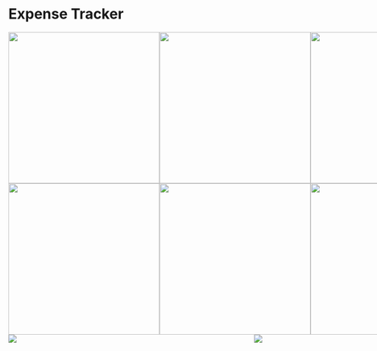 # Expense Tracker

<div style="display: flex; justify-content: space-between;">
  <img src="https://github.com/user-attachments/assets/dddb0139-8a93-4a3a-84a6-c33195d204ab" width="300" />
  <img src="https://github.com/user-attachments/assets/cc356bcf-6f20-40b1-aa0d-449a5be0a080" width="300" />
  <img src="https://github.com/user-attachments/assets/fafe4071-bdb4-4e80-baef-1fff395733fb" width="300" />
</div>

<div style="display: flex; justify-content: space-between;">
  <img src="https://github.com/user-attachments/assets/8e316535-97ec-4ed3-b6e9-8e34017ad355" width="300" />
  <img src="https://github.com/user-attachments/assets/355db003-9000-409f-ae7f-106e0dd2d505" width="300" />
  <img src="https://github.com/user-attachments/assets/bf1e9cc3-4d1e-499d-9412-7d2f33ed3664" width="300" />
</div>


<div style="display: flex; justify-content: space-between;">
  <img src="https://github.com/user-attachments/assets/48b05373-e7cc-4091-a59b-e81289535dfd" />
  <img src="https://github.com/user-attachments/assets/c6fb8994-9caf-458e-ac5b-61e3fb9392be" />
</div>
